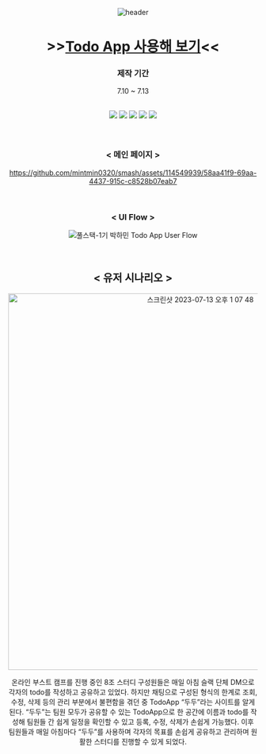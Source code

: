 <div align="center">
  
  ![header](https://capsule-render.vercel.app/api?type=waving&text=TodoApp&height=250&fontColor=FFFFFF&fontSize=60&fontAlignY=40&color=timeGradient)
  
# >>[Todo App 사용해 보기](https://mintmin0320.github.io/Todo_App/)<<

### 제작 기간
7.10 ~ 7.13

<br/>

<div>
  <img src="https://img.shields.io/badge/JavaScript-F7DF1E?style=for-the-badge&logo=JavaScript&logoColor=white"/>  
  <img src="https://img.shields.io/badge/React-61DAFB?style=for-the-badge&logo=React&logoColor=white"/>
  <img src="https://img.shields.io/badge/Redux-764ABC?style=for-the-badge&logo=Redux&logoColor=white"/>
  <img src="https://img.shields.io/badge/React Router-CA4245?style=for-the-badge&logo=React Router&logoColor=white"/>  
  <img src="https://img.shields.io/badge/styledcomponents-DB7093?style=for-the-badge&logo=styledcomponents&logoColor=white"/> 
</div>
<br/>
<br/>

### < 메인 페이지 >

https://github.com/mintmin0320/smash/assets/114549939/58aa41f9-69aa-4437-915c-c8528b07eab7

<br/>

### < UI Flow >

![풀스택-1기  박하민 Todo App User Flow](https://github.com/mintmin0320/Todo_App/assets/114549939/e6c5c885-b61d-455c-9276-1974653b2971)

<br/>

## < 유저 시나리오 >

<img width="760" alt="스크린샷 2023-07-13 오후 1 07 48" src="https://github.com/mintmin0320/Todo_App/assets/114549939/3d6a12c5-88fd-41d3-847b-72486effbec5">

온라인 부스트 캠프를 진행 중인 8조 스터디 구성원들은 매일 아침 슬랙 단체 DM으로 각자의 todo를 작성하고 공유하고 있었다. 하지만 채팅으로 구성된 형식의 한계로 조회, 수정, 삭제 등의 관리 부분에서 불편함을 겪던 중 TodoApp “두두”라는 사이트를 알게 된다. “두두”는 팀원 모두가 공유할 수 있는 TodoApp으로 한 공간에 이름과 todo를 작성해 팀원들 간 쉽게 일정을 확인할 수 있고 등록, 수정, 삭제가 손쉽게 가능했다. 이후 팀원들과 매일 아침마다 “두두”를 사용하며 각자의 목표를 손쉽게 공유하고 관리하며 원활한 스터디를 진행할 수 있게 되었다.
</div>
